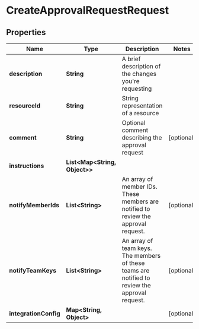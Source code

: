 

# CreateApprovalRequestRequest


## Properties

| Name | Type | Description | Notes |
|------------ | ------------- | ------------- | -------------|
|**description** | **String** | A brief description of the changes you&#39;re requesting |  |
|**resourceId** | **String** | String representation of a resource |  |
|**comment** | **String** | Optional comment describing the approval request |  [optional] |
|**instructions** | **List&lt;Map&lt;String, Object&gt;&gt;** |  |  |
|**notifyMemberIds** | **List&lt;String&gt;** | An array of member IDs. These members are notified to review the approval request. |  [optional] |
|**notifyTeamKeys** | **List&lt;String&gt;** | An array of team keys. The members of these teams are notified to review the approval request. |  [optional] |
|**integrationConfig** | **Map&lt;String, Object&gt;** |  |  [optional] |



